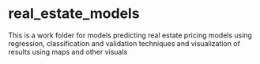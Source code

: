 # real_estate_models
This is a work folder for models predicting real estate pricing models using regression, classification and validation techniques and visualization of results using maps and other visuals  
